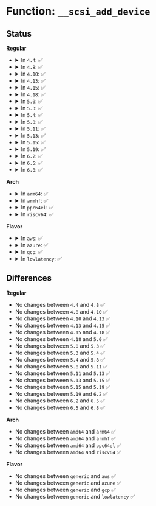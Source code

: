 # Function: <code>__scsi_add_device</code>

## Status
<b>Regular</b>
<ul>
<li>
<details>
<summary>In <code>4.4</code>: ✅</summary>

```c
struct scsi_device *__scsi_add_device(struct Scsi_Host *shost, uint channel, uint id, u64 lun, void *hostdata);
```

**Collision:** Unique Global

**Inline:** No

**Transformation:** False

**Instances:**

```
In drivers/scsi/scsi_scan.c (ffffffff815b35c0)
Location: drivers/scsi/scsi_scan.c:1470
Inline: False
Direct callers:
  - drivers/scsi/scsi_scan.c:scsi_add_device
  - drivers/ata/libata-scsi.c:ata_scsi_scan_host
```
**Symbols:**

```
ffffffff815b35c0-ffffffff815b36f4: __scsi_add_device (STB_GLOBAL)
```
</details>
</li>
<li>
<details>
<summary>In <code>4.8</code>: ✅</summary>

```c
struct scsi_device *__scsi_add_device(struct Scsi_Host *shost, uint channel, uint id, u64 lun, void *hostdata);
```

**Collision:** Unique Global

**Inline:** No

**Transformation:** False

**Instances:**

```
In drivers/scsi/scsi_scan.c (ffffffff8160ba30)
Location: drivers/scsi/scsi_scan.c:1484
Inline: False
Direct callers:
  - drivers/scsi/scsi_scan.c:scsi_add_device
  - drivers/ata/libata-scsi.c:ata_scsi_scan_host
```
**Symbols:**

```
ffffffff8160ba30-ffffffff8160bb54: __scsi_add_device (STB_GLOBAL)
```
</details>
</li>
<li>
<details>
<summary>In <code>4.10</code>: ✅</summary>

```c
struct scsi_device *__scsi_add_device(struct Scsi_Host *shost, uint channel, uint id, u64 lun, void *hostdata);
```

**Collision:** Unique Global

**Inline:** No

**Transformation:** False

**Instances:**

```
In drivers/scsi/scsi_scan.c (ffffffff8163b2d0)
Location: drivers/scsi/scsi_scan.c:1478
Inline: False
Direct callers:
  - drivers/scsi/scsi_scan.c:scsi_add_device
  - drivers/ata/libata-scsi.c:ata_scsi_scan_host
```
**Symbols:**

```
ffffffff8163b2d0-ffffffff8163b3f4: __scsi_add_device (STB_GLOBAL)
```
</details>
</li>
<li>
<details>
<summary>In <code>4.13</code>: ✅</summary>

```c
struct scsi_device *__scsi_add_device(struct Scsi_Host *shost, uint channel, uint id, u64 lun, void *hostdata);
```

**Collision:** Unique Global

**Inline:** No

**Transformation:** False

**Instances:**

```
In drivers/scsi/scsi_scan.c (ffffffff816500a0)
Location: drivers/scsi/scsi_scan.c:1461
Inline: False
Direct callers:
  - drivers/scsi/scsi_scan.c:scsi_add_device
  - drivers/ata/libata-scsi.c:ata_scsi_scan_host
```
**Symbols:**

```
ffffffff816500a0-ffffffff816501e0: __scsi_add_device (STB_GLOBAL)
```
</details>
</li>
<li>
<details>
<summary>In <code>4.15</code>: ✅</summary>

```c
struct scsi_device *__scsi_add_device(struct Scsi_Host *shost, uint channel, uint id, u64 lun, void *hostdata);
```

**Collision:** Unique Global

**Inline:** No

**Transformation:** False

**Instances:**

```
In drivers/scsi/scsi_scan.c (ffffffff816b8ca0)
Location: drivers/scsi/scsi_scan.c:1467
Inline: False
Direct callers:
  - drivers/scsi/scsi_scan.c:scsi_add_device
  - drivers/ata/libata-scsi.c:ata_scsi_scan_host
```
**Symbols:**

```
ffffffff816b8ca0-ffffffff816b8dc8: __scsi_add_device (STB_GLOBAL)
```
</details>
</li>
<li>
<details>
<summary>In <code>4.18</code>: ✅</summary>

```c
struct scsi_device *__scsi_add_device(struct Scsi_Host *shost, uint channel, uint id, u64 lun, void *hostdata);
```

**Collision:** Unique Global

**Inline:** No

**Transformation:** False

**Instances:**

```
In drivers/scsi/scsi_scan.c (ffffffff816f4fe0)
Location: drivers/scsi/scsi_scan.c:1467
Inline: False
Direct callers:
  - drivers/scsi/scsi_scan.c:scsi_add_device
  - drivers/ata/libata-scsi.c:ata_scsi_scan_host
```
**Symbols:**

```
ffffffff816f4fe0-ffffffff816f510e: __scsi_add_device (STB_GLOBAL)
```
</details>
</li>
<li>
<details>
<summary>In <code>5.0</code>: ✅</summary>

```c
struct scsi_device *__scsi_add_device(struct Scsi_Host *shost, uint channel, uint id, u64 lun, void *hostdata);
```

**Collision:** Unique Global

**Inline:** No

**Transformation:** False

**Instances:**

```
In drivers/scsi/scsi_scan.c (ffffffff81717940)
Location: drivers/scsi/scsi_scan.c:1459
Inline: False
Direct callers:
  - drivers/scsi/scsi_scan.c:scsi_add_device
  - drivers/ata/libata-scsi.c:ata_scsi_scan_host
```
**Symbols:**

```
ffffffff81717940-ffffffff81717a6e: __scsi_add_device (STB_GLOBAL)
```
</details>
</li>
<li>
<details>
<summary>In <code>5.3</code>: ✅</summary>

```c
struct scsi_device *__scsi_add_device(struct Scsi_Host *shost, uint channel, uint id, u64 lun, void *hostdata);
```

**Collision:** Unique Global

**Inline:** No

**Transformation:** False

**Instances:**

```
In drivers/scsi/scsi_scan.c (ffffffff81753480)
Location: drivers/scsi/scsi_scan.c:1460
Inline: False
Direct callers:
  - drivers/scsi/scsi_scan.c:scsi_add_device
  - drivers/ata/libata-scsi.c:ata_scsi_scan_host
```
**Symbols:**

```
ffffffff81753480-ffffffff81753595: __scsi_add_device (STB_GLOBAL)
```
</details>
</li>
<li>
<details>
<summary>In <code>5.4</code>: ✅</summary>

```c
struct scsi_device *__scsi_add_device(struct Scsi_Host *shost, uint channel, uint id, u64 lun, void *hostdata);
```

**Collision:** Unique Global

**Inline:** No

**Transformation:** False

**Instances:**

```
In drivers/scsi/scsi_scan.c (ffffffff81777700)
Location: drivers/scsi/scsi_scan.c:1460
Inline: False
Direct callers:
  - drivers/scsi/scsi_scan.c:scsi_add_device
  - drivers/ata/libata-scsi.c:ata_scsi_scan_host
```
**Symbols:**

```
ffffffff81777700-ffffffff81777815: __scsi_add_device (STB_GLOBAL)
```
</details>
</li>
<li>
<details>
<summary>In <code>5.8</code>: ✅</summary>

```c
struct scsi_device *__scsi_add_device(struct Scsi_Host *shost, uint channel, uint id, u64 lun, void *hostdata);
```

**Collision:** Unique Global

**Inline:** No

**Transformation:** False

**Instances:**

```
In drivers/scsi/scsi_scan.c (ffffffff8183a660)
Location: drivers/scsi/scsi_scan.c:1459
Inline: False
Direct callers:
  - drivers/scsi/scsi_scan.c:scsi_add_device
  - drivers/ata/libata-scsi.c:ata_scsi_scan_host
```
**Symbols:**

```
ffffffff8183a660-ffffffff8183a775: __scsi_add_device (STB_GLOBAL)
```
</details>
</li>
<li>
<details>
<summary>In <code>5.11</code>: ✅</summary>

```c
struct scsi_device *__scsi_add_device(struct Scsi_Host *shost, uint channel, uint id, u64 lun, void *hostdata);
```

**Collision:** Unique Global

**Inline:** No

**Transformation:** False

**Instances:**

```
In drivers/scsi/scsi_scan.c (ffffffff8184b020)
Location: drivers/scsi/scsi_scan.c:1459
Inline: False
Direct callers:
  - drivers/scsi/scsi_scan.c:scsi_add_device
  - drivers/ata/libata-scsi.c:ata_scsi_scan_host
```
**Symbols:**

```
ffffffff8184b020-ffffffff8184b135: __scsi_add_device (STB_GLOBAL)
```
</details>
</li>
<li>
<details>
<summary>In <code>5.13</code>: ✅</summary>

```c
struct scsi_device *__scsi_add_device(struct Scsi_Host *shost, uint channel, uint id, u64 lun, void *hostdata);
```

**Collision:** Unique Global

**Inline:** No

**Transformation:** False

**Instances:**

```
In drivers/scsi/scsi_scan.c (ffffffff8182e380)
Location: drivers/scsi/scsi_scan.c:1477
Inline: False
Direct callers:
  - drivers/scsi/scsi_scan.c:scsi_add_device
  - drivers/ata/libata-scsi.c:ata_scsi_scan_host
```
**Symbols:**

```
ffffffff8182e380-ffffffff8182e4a1: __scsi_add_device (STB_GLOBAL)
```
</details>
</li>
<li>
<details>
<summary>In <code>5.15</code>: ✅</summary>

```c
struct scsi_device *__scsi_add_device(struct Scsi_Host *shost, uint channel, uint id, u64 lun, void *hostdata);
```

**Collision:** Unique Global

**Inline:** No

**Transformation:** False

**Instances:**

```
In drivers/scsi/scsi_scan.c (ffffffff818ba150)
Location: drivers/scsi/scsi_scan.c:1486
Inline: False
Direct callers:
  - drivers/scsi/scsi_scan.c:scsi_add_device
  - drivers/ata/libata-scsi.c:ata_scsi_scan_host
```
**Symbols:**

```
ffffffff818ba150-ffffffff818ba271: __scsi_add_device (STB_GLOBAL)
```
</details>
</li>
<li>
<details>
<summary>In <code>5.19</code>: ✅</summary>

```c
struct scsi_device *__scsi_add_device(struct Scsi_Host *shost, uint channel, uint id, u64 lun, void *hostdata);
```

**Collision:** Unique Global

**Inline:** No

**Transformation:** False

**Instances:**

```
In drivers/scsi/scsi_scan.c (ffffffff81a05b90)
Location: drivers/scsi/scsi_scan.c:1562
Inline: False
Direct callers:
  - drivers/scsi/scsi_scan.c:scsi_add_device
  - drivers/ata/libata-scsi.c:ata_scsi_scan_host
```
**Symbols:**

```
ffffffff81a05b90-ffffffff81a05cc9: __scsi_add_device (STB_GLOBAL)
```
</details>
</li>
<li>
<details>
<summary>In <code>6.2</code>: ✅</summary>

```c
struct scsi_device *__scsi_add_device(struct Scsi_Host *shost, uint channel, uint id, u64 lun, void *hostdata);
```

**Collision:** Unique Global

**Inline:** No

**Transformation:** False

**Instances:**

```
In drivers/scsi/scsi_scan.c (ffffffff81b84900)
Location: drivers/scsi/scsi_scan.c:1561
Inline: False
Direct callers:
  - drivers/scsi/scsi_scan.c:scsi_add_device
  - drivers/ata/libata-scsi.c:ata_scsi_scan_host
```
**Symbols:**

```
ffffffff81b84900-ffffffff81b84a39: __scsi_add_device (STB_GLOBAL)
```
</details>
</li>
<li>
<details>
<summary>In <code>6.5</code>: ✅</summary>

```c
struct scsi_device *__scsi_add_device(struct Scsi_Host *shost, uint channel, uint id, u64 lun, void *hostdata);
```

**Collision:** Unique Global

**Inline:** No

**Transformation:** False

**Instances:**

```
In drivers/scsi/scsi_scan.c (ffffffff81bd8670)
Location: drivers/scsi/scsi_scan.c:1572
Inline: False
Direct callers:
  - drivers/scsi/scsi_scan.c:scsi_add_device
  - drivers/ata/libata-scsi.c:ata_scsi_scan_host
```
**Symbols:**

```
ffffffff81bd8670-ffffffff81bd87a9: __scsi_add_device (STB_GLOBAL)
```
</details>
</li>
<li>
<details>
<summary>In <code>6.8</code>: ✅</summary>

```c
struct scsi_device *__scsi_add_device(struct Scsi_Host *shost, uint channel, uint id, u64 lun, void *hostdata);
```

**Collision:** Unique Global

**Inline:** No

**Transformation:** False

**Instances:**

```
In drivers/scsi/scsi_scan.c (ffffffff81c2d370)
Location: drivers/scsi/scsi_scan.c:1572
Inline: False
Direct callers:
  - drivers/scsi/scsi_scan.c:scsi_add_device
  - drivers/ata/libata-scsi.c:ata_scsi_scan_host
```
**Symbols:**

```
ffffffff81c2d370-ffffffff81c2d4a9: __scsi_add_device (STB_GLOBAL)
```
</details>
</li>
</ul>
<b>Arch</b>
<ul>
<li>
<details>
<summary>In <code>arm64</code>: ✅</summary>

```c
struct scsi_device *__scsi_add_device(struct Scsi_Host *shost, uint channel, uint id, u64 lun, void *hostdata);
```

**Collision:** Unique Global

**Inline:** No

**Transformation:** False

**Instances:**

```
In drivers/scsi/scsi_scan.c (ffff80001097c338)
Location: drivers/scsi/scsi_scan.c:1460
Inline: False
Direct callers:
  - drivers/scsi/scsi_scan.c:scsi_add_device
  - drivers/ata/libata-scsi.c:ata_scsi_scan_host
  - drivers/ata/libata-scsi.c:ata_scsi_scan_host
```
**Symbols:**

```
ffff80001097c338-ffff80001097c47c: __scsi_add_device (STB_GLOBAL)
```
</details>
</li>
<li>
<details>
<summary>In <code>armhf</code>: ✅</summary>

```c
struct scsi_device *__scsi_add_device(struct Scsi_Host *shost, uint channel, uint id, u64 lun, void *hostdata);
```

**Collision:** Unique Global

**Inline:** No

**Transformation:** False

**Instances:**

```
In drivers/scsi/scsi_scan.c (c0a4fca8)
Location: drivers/scsi/scsi_scan.c:1460
Inline: False
Direct callers:
  - drivers/scsi/scsi_scan.c:scsi_add_device
  - drivers/ata/libata-scsi.c:ata_scsi_scan_host
```
**Symbols:**

```
c0a4fca8-c0a4fde4: __scsi_add_device (STB_GLOBAL)
```
</details>
</li>
<li>
<details>
<summary>In <code>ppc64el</code>: ✅</summary>

```c
struct scsi_device *__scsi_add_device(struct Scsi_Host *shost, uint channel, uint id, u64 lun, void *hostdata);
```

**Collision:** Unique Global

**Inline:** No

**Transformation:** False

**Instances:**

```
In drivers/scsi/scsi_scan.c (c000000000a36f20)
Location: drivers/scsi/scsi_scan.c:1460
Inline: False
Direct callers:
  - drivers/scsi/scsi_scan.c:scsi_add_device
  - drivers/ata/libata-scsi.c:ata_scsi_scan_host
  - drivers/ata/libata-scsi.c:ata_scsi_scan_host
```
**Symbols:**

```
c000000000a36f20-c000000000a370cc: __scsi_add_device (STB_GLOBAL)
```
</details>
</li>
<li>
<details>
<summary>In <code>riscv64</code>: ✅</summary>

```c
struct scsi_device *__scsi_add_device(struct Scsi_Host *shost, uint channel, uint id, u64 lun, void *hostdata);
```

**Collision:** Unique Global

**Inline:** No

**Transformation:** False

**Instances:**

```
In drivers/scsi/scsi_scan.c (ffffffe0005e2da4)
Location: drivers/scsi/scsi_scan.c:1460
Inline: False
Direct callers:
  - drivers/scsi/scsi_scan.c:scsi_add_device
  - drivers/ata/libata-scsi.c:ata_scsi_scan_host
  - drivers/ata/libata-scsi.c:ata_scsi_scan_host
```
**Symbols:**

```
ffffffe0005e2da4-ffffffe0005e2ea8: __scsi_add_device (STB_GLOBAL)
```
</details>
</li>
</ul>
<b>Flavor</b>
<ul>
<li>
<details>
<summary>In <code>aws</code>: ✅</summary>

```c
struct scsi_device *__scsi_add_device(struct Scsi_Host *shost, uint channel, uint id, u64 lun, void *hostdata);
```

**Collision:** Unique Global

**Inline:** No

**Transformation:** False

**Instances:**

```
In drivers/scsi/scsi_scan.c (ffffffff8172bdf0)
Location: drivers/scsi/scsi_scan.c:1460
Inline: False
Direct callers:
  - drivers/scsi/scsi_scan.c:scsi_add_device
  - drivers/ata/libata-scsi.c:ata_scsi_scan_host
```
**Symbols:**

```
ffffffff8172bdf0-ffffffff8172bf05: __scsi_add_device (STB_GLOBAL)
```
</details>
</li>
<li>
<details>
<summary>In <code>azure</code>: ✅</summary>

```c
struct scsi_device *__scsi_add_device(struct Scsi_Host *shost, uint channel, uint id, u64 lun, void *hostdata);
```

**Collision:** Unique Global

**Inline:** No

**Transformation:** False

**Instances:**

```
In drivers/scsi/scsi_scan.c (ffffffff81705210)
Location: drivers/scsi/scsi_scan.c:1460
Inline: False
Direct callers:
  - drivers/scsi/scsi_scan.c:scsi_add_device
  - drivers/ata/libata-scsi.c:ata_scsi_scan_host
```
**Symbols:**

```
ffffffff81705210-ffffffff81705325: __scsi_add_device (STB_GLOBAL)
```
</details>
</li>
<li>
<details>
<summary>In <code>gcp</code>: ✅</summary>

```c
struct scsi_device *__scsi_add_device(struct Scsi_Host *shost, uint channel, uint id, u64 lun, void *hostdata);
```

**Collision:** Unique Global

**Inline:** No

**Transformation:** False

**Instances:**

```
In drivers/scsi/scsi_scan.c (ffffffff8176abc0)
Location: drivers/scsi/scsi_scan.c:1460
Inline: False
Direct callers:
  - drivers/scsi/scsi_scan.c:scsi_add_device
  - drivers/ata/libata-scsi.c:ata_scsi_scan_host
```
**Symbols:**

```
ffffffff8176abc0-ffffffff8176acd5: __scsi_add_device (STB_GLOBAL)
```
</details>
</li>
<li>
<details>
<summary>In <code>lowlatency</code>: ✅</summary>

```c
struct scsi_device *__scsi_add_device(struct Scsi_Host *shost, uint channel, uint id, u64 lun, void *hostdata);
```

**Collision:** Unique Global

**Inline:** No

**Transformation:** False

**Instances:**

```
In drivers/scsi/scsi_scan.c (ffffffff81786310)
Location: drivers/scsi/scsi_scan.c:1460
Inline: False
Direct callers:
  - drivers/scsi/scsi_scan.c:scsi_add_device
  - drivers/ata/libata-scsi.c:ata_scsi_scan_host
```
**Symbols:**

```
ffffffff81786310-ffffffff81786425: __scsi_add_device (STB_GLOBAL)
```
</details>
</li>
</ul>

## Differences
<b>Regular</b>
<ul>
<li>
No changes between <code>4.4</code> and <code>4.8</code> ✅
</li>
<li>
No changes between <code>4.8</code> and <code>4.10</code> ✅
</li>
<li>
No changes between <code>4.10</code> and <code>4.13</code> ✅
</li>
<li>
No changes between <code>4.13</code> and <code>4.15</code> ✅
</li>
<li>
No changes between <code>4.15</code> and <code>4.18</code> ✅
</li>
<li>
No changes between <code>4.18</code> and <code>5.0</code> ✅
</li>
<li>
No changes between <code>5.0</code> and <code>5.3</code> ✅
</li>
<li>
No changes between <code>5.3</code> and <code>5.4</code> ✅
</li>
<li>
No changes between <code>5.4</code> and <code>5.8</code> ✅
</li>
<li>
No changes between <code>5.8</code> and <code>5.11</code> ✅
</li>
<li>
No changes between <code>5.11</code> and <code>5.13</code> ✅
</li>
<li>
No changes between <code>5.13</code> and <code>5.15</code> ✅
</li>
<li>
No changes between <code>5.15</code> and <code>5.19</code> ✅
</li>
<li>
No changes between <code>5.19</code> and <code>6.2</code> ✅
</li>
<li>
No changes between <code>6.2</code> and <code>6.5</code> ✅
</li>
<li>
No changes between <code>6.5</code> and <code>6.8</code> ✅
</li>
</ul>
<b>Arch</b>
<ul>
<li>
No changes between <code>amd64</code> and <code>arm64</code> ✅
</li>
<li>
No changes between <code>amd64</code> and <code>armhf</code> ✅
</li>
<li>
No changes between <code>amd64</code> and <code>ppc64el</code> ✅
</li>
<li>
No changes between <code>amd64</code> and <code>riscv64</code> ✅
</li>
</ul>
<b>Flavor</b>
<ul>
<li>
No changes between <code>generic</code> and <code>aws</code> ✅
</li>
<li>
No changes between <code>generic</code> and <code>azure</code> ✅
</li>
<li>
No changes between <code>generic</code> and <code>gcp</code> ✅
</li>
<li>
No changes between <code>generic</code> and <code>lowlatency</code> ✅
</li>
</ul>
